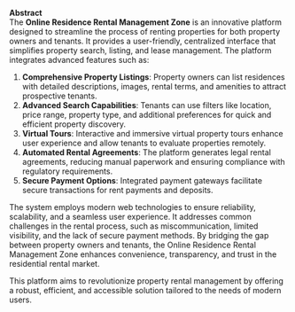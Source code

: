 **Abstract**  
The **Online Residence Rental Management Zone** is an innovative platform designed to streamline the process of renting properties for both property owners and tenants. It provides a user-friendly, centralized interface that simplifies property search, listing, and lease management. The platform integrates advanced features such as:  

1. **Comprehensive Property Listings**: Property owners can list residences with detailed descriptions, images, rental terms, and amenities to attract prospective tenants.  
2. **Advanced Search Capabilities**: Tenants can use filters like location, price range, property type, and additional preferences for quick and efficient property discovery.  
3. **Virtual Tours**: Interactive and immersive virtual property tours enhance user experience and allow tenants to evaluate properties remotely.  
4. **Automated Rental Agreements**: The platform generates legal rental agreements, reducing manual paperwork and ensuring compliance with regulatory requirements.  
5. **Secure Payment Options**: Integrated payment gateways facilitate secure transactions for rent payments and deposits.  

The system employs modern web technologies to ensure reliability, scalability, and a seamless user experience. It addresses common challenges in the rental process, such as miscommunication, limited visibility, and the lack of secure payment methods. By bridging the gap between property owners and tenants, the Online Residence Rental Management Zone enhances convenience, transparency, and trust in the residential rental market.  

This platform aims to revolutionize property rental management by offering a robust, efficient, and accessible solution tailored to the needs of modern users.
